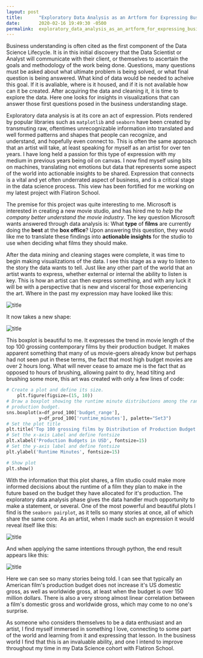 ```yaml
---
layout: post
title:      "Exploratory Data Analysis as an Artform for Expressing Business Insights"
date:       2020-02-16 19:49:30 -0500
permalink:  exploratory_data_analysis_as_an_artform_for_expressing_business_insights
---
```



Business understanding is often cited as the first component of the Data Science Lifecycle. It is in this initial discovery that the Data Scientist or Analyst will communicate with their client, or themselves to ascertain the goals and methodology of the work being done. Questions, many questions must be asked about what ultimate problem is being solved, or what final question is being answered. What kind of data would be needed to acheive this goal. If it is avaliable, where is it housed, and if it is not available how can it be created. After acquiring the data and cleaning it, it is time to explore the data. Here one looks for insights in visualizations that can answer those first questions posed in the business understanding stage.

Exploratory data analysis is at its core an act of expression. Plots rendered by popular libraries such as `matplotlib` and `seaborn` have been created by transmuting raw, oftentimes unrecognizable information into translated and well formed patterns and shapes that people can recognize, and understand, and hopefully even connect to. This is often the same approach that an artist will take, at least speaking for myself as an artist for over ten years. I have long held a passion for this type of expression with my medium in previous years being oil on canvas. I now find myself using bits on machines, translating not emotions but data that represents some aspect of the world into actionable insights to be shared. Expression that connects is a vital and yet often underrated aspect of business, and is a critical stage in the data science process.  This view has been fortified for me working on my latest project with Flatiron School.

The premise for this project was quite interesting to me. Microsoft is interested in creating a new movie studio, and has hired me to *help the company better understand the movie industry*. The key question Microsoft wants answered through data analysis is: 
What **type** of **films** are currently doing the **best** at the **box office**?
Upon answering this question, they would like me to translate these findings into **actionable insights** for the studio to use when deciding what films they should make. 

After the data mining and cleaning stages were complete, it was time to begin making visualizations of the data. I see this stage as a way to listen to the story the data wants to tell. Just like any other part of the world that an artist wants to express, whether external or internal the ability to listen is key. This is how an artist can then express something, and with any luck it will be with a perspective that is new and visceral for those experiencing the art. Where in the past my expression may have looked like this:

![title](img/paintingm_m.JPG)

It now takes a new shape:

![title](img/eda1_5.png)

This boxplot is beautiful to me. It expresses the trend in movie length of the top 100 grossing contemporary films by their production budget. It makes apparent something that many of us movie-goers already know but perhaps had not seen put in these terms, the fact that most high budget movies are over 2 hours long. What will never cease to amaze me is the fact that as opposed to hours of brushing, allowing paint to dry, head tilting and brushing some more, this art was created with only a few lines of code:

``` python
# Create a plot and define its size.
    plt.figure(figsize=(15, 10))
# Draw a boxplot showing the runtime minute distributions among the ranges of
# production budget.
sns.boxplot(x=df_prod_100['budget_range'],
            y=df_prod_100['runtime_minutes'], palette="Set3")
# Set the plot title
plt.title('Top 100 grossing films by Distribution of Production Budget by Runtime')
# Set the x-axis Label and define fontsize
plt.xlabel('Production Budgets in USD', fontsize=15)
# Set the y-axis label and define fontsize
plt.ylabel('Runtime Minutes', fontsize=15)

# Show plot
plt.show()
```

With the information that this plot shares, a film studio could make more informed decisions about the runtime of a film they plan to make in the future based on the budget they have allocated for it's production. The exploratory data analysis phase gives the data handler much opportunity to make a statement, or several. One of the most powerful and beautiful plots I find is the `seaborn pairplot`, as it tells so many stories at once, all of which share the same core. As an artist, when I made such an expression it would reveal itself like this:

![title](img/painting_better_multiple.JPG)

And when applying the same intentions through python, the end result appears like this:

![title](https://github.com/MoJoMoon/dsc-mod-1-project-v2-1-onl01-dtsc-ft-012120/blob/master/img/eda1_3.png)

Here we can see so many stories being told. I can see that typically an American film's production budget does not increase it's US domestic gross, as well as worldwide gross, at least when the budget is over 150 million dollars. There is also a very strong almost linear correlation between a film's domestic gross and worldwide gross, which may come to no one's surprise.

As someone who considers themselves to be a data enthusiast and an artist, I find myself immersed in something I love, connecting to some part of the world and learning from it and expressing that lesson. In the business world I find that this is an invaluable ability, and one I intend to improve throughout my time in my Data Science cohort with Flatiron School.




